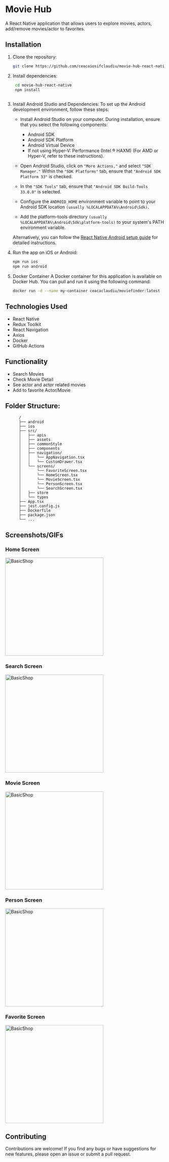 # Movie Hub
A React Native application that allows users to explore movies, actors, add/remove movies/actor to favorites.

## Installation
1. Clone the repository:
   ```bash
   git clone https://github.com/ceacaiosifclaudiu/movie-hub-react-native

2. Install dependencies:
   ```bash
    cd movie-hub-react-native
    npm install
 
3. Install Android Studio and Dependencies:
 To set up the Android development environment, follow these steps:

    * Install Android Studio on your computer. During installation, ensure that you select the following components:
      - Android SDK
      - Android SDK Platform
      - Android Virtual Device
      - If not using Hyper-V: Performance (Intel ® HAXM) (For AMD or Hyper-V, refer to these instructions).

    * Open Android Studio, click on `"More Actions,"` and select `"SDK Manager."` Within the `"SDK Platforms"` tab, ensure that `"Android SDK Platform 33"` is checked.

    * In the `"SDK Tools"` tab, ensure that `"Android SDK Build-Tools 33.0.0"` is selected.

    * Configure the `ANDROID_HOME` environment variable to point to your Android SDK location `(usually %LOCALAPPDATA%\Android\Sdk)`.

    * Add the platform-tools directory `(usually %LOCALAPPDATA%\Android\Sdk\platform-tools)` to your system's PATH environment variable.

     Alternatively, you can follow the [React Native Android setup guide](https://reactnative.dev/docs/environment-setup?guide=native) for detailed instructions.

  
4. Run the app on iOS or Android:
     ```bash
     npm run ios
     npm run android

5. Docker Container
   A Docker container for this application is available on Docker Hub. You can pull and run it using the following command:
     ```bash
     docker run -d --name my-container ceacaclaudiu/moviefinder:latest

## Technologies Used
- React Native
- Redux Toolkit
- React Navigation
- Axios
- Docker
- GitHub Actions

## Functionality
- Search Movies 
- Check Movie Detail
- See actor and actor related movies
- Add to favorite Actor/Movie

## Folder Structure:
          /
          ├── android                     
          ├── ios                         
          ├── src/
          │   ├── apis                   
          │   ├── assets                   
          │   ├── commonStyle            
          │   ├── components             
          │   ├── navigation/
          │   │   └── AppNavigation.tsx
          │   │   └── CustomDrawer.tsx
          │   └── screens/
          │       └── FavoriteScreen.tsx
          │       └── HomeScreen.tsx
          │       └── MovieScreen.tsx
          │       └── PersonScreen.tsx
          │       └── SearchScreen.tsx
          │   ├── store            
          │   └── types
          ├── App.tsx
          ├── jest.config.js             
          ├── Dockerfile
          ├── package.json                  
          └── ...
          
    
## Screenshots/GIFs
### Home Screen
<img src="https://github.com/ceacaiosifclaudiu/movie-hub-react-native/assets/110819428/f43ee3e1-047d-4d73-912c-65fd49f73537" alt="BasicShop" width="310"/> 

### Search Screen
<img src="https://github.com/ceacaiosifclaudiu/movie-hub-react-native/assets/110819428/cd61b89e-fd15-4768-8e94-fbc8e47c35ff" alt="BasicShop" width="310"/>

### Movie Screen
<img src="https://github.com/ceacaiosifclaudiu/movie-hub-react-native/assets/110819428/58f9492f-b29b-4c6a-9604-b9ba923acc69" alt="BasicShop" width="310"/>

### Person Screen
<img src="https://github.com/ceacaiosifclaudiu/movie-hub-react-native/assets/110819428/3dd16188-e034-4a33-95a7-ccce032ac441" alt="BasicShop" width="310"/>

### Favorite Screen
<img src="https://github.com/ceacaiosifclaudiu/movie-hub-react-native/assets/110819428/223c6097-d9dc-4ca0-8074-01fb48f0bab4" alt="BasicShop" width="310"/>

## Contributing
Contributions are welcome! If you find any bugs or have suggestions for new features, please open an issue or submit a pull request.
